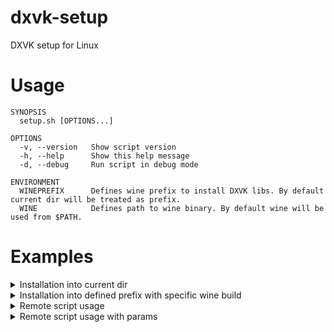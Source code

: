 # dxvk-setup
DXVK setup for Linux

# Usage

```shell
SYNOPSIS
  setup.sh [OPTIONS...]

OPTIONS
  -v, --version   Show script version
  -h, --help      Show this help message
  -d, --debug     Run script in debug mode

ENVIRONMENT
  WINEPREFIX      Defines wine prefix to install DXVK libs. By default current dir will be treated as prefix.
  WINE            Defines path to wine binary. By default wine will be used from $PATH.
```

# Examples

<details>
  <summary>Installation into current dir</summary>

```shell
cd /home/user/.wine && setup.sh
```
</details>

<details>
  <summary>Installation into defined prefix with specific wine build</summary>

```shell
WINE=/home/user/.local/share/wine/bin/wine \
WINEPREFIX=/home/user/.wine \
setup.sh
```
</details>

<details>
  <summary>Remote script usage</summary>

```shell
curl -H 'Cache-Control: no-cache, no-store' \
  -s https://raw.githubusercontent.com/nafigator/dxvk-setup/refs/heads/main/setup.sh | \
WINE=/usr/bin/wine \
WINEPREFIX=~/.local/share/games/my-pfx \
bash
```
</details>

<details>
  <summary>Remote script usage with params</summary>

```shell
curl -H 'Cache-Control: no-cache, no-store' \
  -s https://raw.githubusercontent.com/nafigator/dxvk-setup/refs/heads/main/setup.sh | \
WINE=/usr/bin/wine \
WINEPREFIX=~/.local/share/games/my-pfx \
bash -s - -dh
```
</details>
